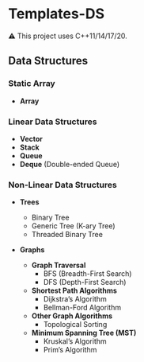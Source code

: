 # Templates-DS

⚠ This project uses C++11/14/17/20.

## Data Structures

### Static Array 
- **Array**

### Linear Data Structures
- **Vector**
- **Stack**
- **Queue**
- **Deque** (Double-ended Queue)

### Non-Linear Data Structures
- **Trees**
  - Binary Tree
  - Generic Tree (K-ary Tree)
  - Threaded Binary Tree

- **Graphs**
  - **Graph Traversal**
    - BFS (Breadth-First Search)
    - DFS (Depth-First Search)
  - **Shortest Path Algorithms**
    - Dijkstra’s Algorithm
    - Bellman-Ford Algorithm
  - **Other Graph Algorithms**
    - Topological Sorting
  - **Minimum Spanning Tree (MST)**
    -  Kruskal’s Algorithm
    -  Prim’s Algorithm

